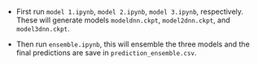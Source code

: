 * First run `model 1.ipynb`, `model 2.ipynb`, `model 3.ipynb`, respectively. These will generate models `modeldnn.ckpt`, `model2dnn.ckpt`, and `model3dnn.ckpt`.

* Then run `ensemble.ipynb`, this will ensemble the three models and the final predictions are save in `prediction_ensemble.csv`.